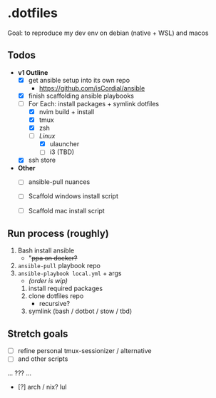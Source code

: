 # .dotfiles
Goal: to reproduce my dev env on debian (native + WSL) and macos

## Todos
- **v1 Outline**
    - [x] get ansible setup into its own repo
        - https://github.com/isCordial/ansible
    - [x] finish scaffolding ansible playbooks
    - [ ] For Each: install packages + symlink dotfiles
        - [x] nvim build + install
        - [x] tmux
        - [x] zsh
        - [ ] *Linux*
            - [x] ulauncher
            - [ ] i3 (TBD)
    - [x] ssh store

- **Other**
    - [ ] ansible-pull nuances
    - [ ] Scaffold windows install script
    - [ ] Scaffold mac install script


## Run process (roughly)
1. Bash install ansible
    - "~~ppa on docker?~~
2. `ansible-pull` playbook repo
3. `ansible-playbook local.yml` + args
    - *(order is wip)*
    1. install required packages
    2. clone dotfiles repo
        - recursive?
    3. symlink (bash / dotbot / stow / tbd)


## Stretch goals
- [ ] refine personal tmux-sessionizer / alternative
- [ ] and other scripts

...
???
...
- [?] arch / nix? lul
